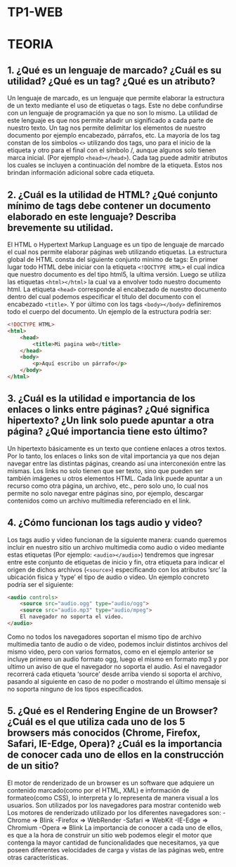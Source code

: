 # TP1-WEB
# TEORIA
## 1. ¿Qué es un lenguaje de marcado? ¿Cuál es su utilidad? ¿Qué es un tag? ¿Qué es un atributo?
Un lenguaje de marcado, es un lenguaje que permite elaborar la estructura de un texto mediante el uso de etiquetas o tags. Este no debe confundirse con un lenguaje de programación ya que no son lo mismo. 
La utilidad de este lenguaje es que nos permite añadir un significado a cada parte de nuestro texto.
Un tag nos permite delimitar los elementos de nuestro documento por ejemplo encabezado, párrafos, etc. La mayoría de los tag constan de los símbolos `<>` utilizando dos tags, uno para el inicio de la etiqueta y otro para el final con el símbolo /, aunque algunos solo tienen marca inicial. (Por ejemplo `<head></head>`). Cada tag puede admitir atributos los cuales se incluyen a continuación del nombre de la etiqueta. Estos nos brindan información adicional sobre cada etiqueta.

## 2. ¿Cuál es la utilidad de HTML?  ¿Qué conjunto mínimo de tags debe contener un documento elaborado en este lenguaje? Describa brevemente su utilidad.
El HTML o Hypertext Markup Language es un tipo de lenguaje de marcado el cual nos permite elaborar páginas web utilizando etiquetas. 
La estructura global de HTML consta del siguiente conjunto mínimo de tags:
En primer lugar todo HTML debe iniciar con la etiqueta `<!DOCTYPE HTML>` el cual indica que nuestro documento es del tipo html5, la ultima versión.
Luego se utiliza las etiquetas `<html></html>` la cual va a envolver todo nuestro documento html.
La etiqueta `<head>` corresponde al encabezado de nuestro documento dentro del cual podemos especificar el título del documento con el encabezado `<title>`.
Y por último con los tags `<body></body>` definiremos todo el cuerpo del documento.
Un ejemplo de la estructura podría ser:

```html
<!DOCTYPE HTML>
<html>
	<head>
		<title>Mi pagina web</title>
	</head>
	<body>
		<p>Aquí escribo un párrafo</p>
	</body>
</html>
```

## 3. ¿Cuál es la utilidad e importancia de los enlaces o links entre páginas? ¿Qué significa hipertexto? ¿Un link solo puede apuntar a otra página? ¿Qué importancia tiene esto último?
Un hipertexto básicamente es un texto que contiene enlaces a otros textos. Por lo tanto, los enlaces o links son de vital importancia ya que nos dejan navegar entre las distintas páginas, creando así una interconexión entre las mismas. Los links no solo tienen que ser texto, sino que pueden ser también imágenes u otros elementos HTML. Cada link puede apuntar a un recurso como otra página, un archivo, etc., pero solo uno, lo cual nos permite no solo navegar entre páginas sino, por ejemplo, descargar contenidos como un archivo multimedia referenciado en el link.

## 4. ¿Cómo funcionan los tags audio y video?
Los tags audio y video funcionan de la siguiente manera: cuando queremos incluir en nuestro sitio un archivo multimedia como audio o video mediante estas etiquetas (Por ejemplo: `<audio></audio>`) tendremos que ingresar entre este conjunto de etiquetas de inicio y fin, otra etiqueta para indicar el origen de dichos archivos (`<source>`) especificando con los atributos ‘src’ la ubicación fisica y ‘type’ el tipo de audio o video. Un ejemplo concreto podría ser el siguiente:


```html
<audio controls>
 	<source src="audio.ogg" type="audio/ogg">
 	<source src="audio.mp3" type="audio/mpeg">
	El navegador no soporta el video.
</audio>
```

Como no todos los navegadores soportan el mismo tipo de archivo multimedia tanto de audio o de video, podemos incluir distintos archivos del mismo video, pero con varios formatos, como en el ejemplo anterior se incluye primero un audio formato ogg, luego el mismo en formato mp3 y por ultimo un aviso de que el navegador no soporta el audio. Asi el navegador recorrerá cada etiqueta ‘source’ desde arriba viendo si soporta el archivo, pasando al siguiente en caso de no poder o mostrando el último mensaje si no soporta ninguno de los tipos especificados.

## 5. ¿Qué es el Rendering Engine de un Browser? ¿Cuál es el que utiliza cada uno de los 5 browsers más conocidos (Chrome, Firefox, Safari, IE-Edge, Opera)? ¿Cuál es la importancia de conocer cada uno de ellos en la construcción de un sitio?
El motor de renderizado de un browser es un software que adquiere un contenido marcado(como por el HTML, XML) e información de formateo(como CSS), lo interpreta y lo representa de manera visual a los usuarios. Son utilizados por los navegadores para mostrar contenido web  
Los motores de renderizado utilizado por los diferentes navegadores son:
-Chrome => Blink
-Firefox => WebRender
-Safari => WebKit
-IE-Edge => Chromium
-Opera => Blink
La importancia de conocer a cada uno de ellos, es que a la hora de construir un sitio web podemos elegir el motor que contenga la mayor cantidad de funcionalidades que necesitamos, ya que poseen diferentes velocidades de carga y vistas de las páginas web, entre otras características.

